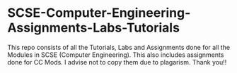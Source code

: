 # SCSE-Computer-Engineering-Assignments-Labs-Tutorials
This repo consists of all the Tutorials, Labs and Assignments done for all the Modules in SCSE (Computer Engineering). This also includes assignments done for CC Mods. I advise not to copy them due to plagarism. Thank you!!

